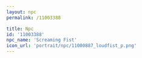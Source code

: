 ```yaml
---
layout: npc
permalink: /11003388

title: Npc
id: '11003388'
npc_name: 'Screaming Fist'
icon_url: 'portrait/npc/11000887_loudfist_p.png'
---
```


